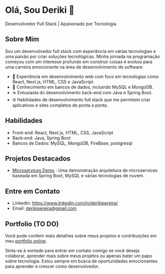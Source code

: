 # Olá, Sou Deriki 👋

Desenvolvedor Full Stack | Apaixonado por Tecnologia

## Sobre Mim

Sou um desenvolvedor full stack com experiência em várias tecnologias e uma paixão por criar soluções tecnológicas. Minha jornada na programação começou com um interesse profundo em construir coisas e evoluiu para uma carreira emocionante na área de desenvolvimento de software.

- 🌟 Experiência em desenvolvimento web com foco em tecnologias como React, Next.js, HTML, CSS e JavaScript.
- 💾 Conhecimento em bancos de dados, incluindo MySQL e MongoDB.
- ☕ Entusiasta do desenvolvimento back-end com Java e Spring Boot.
- 🌐 Habilidades de desenvolvimento full stack que me permitem criar aplicativos e sites completos de ponta a ponta.

## Habilidades

- Front-end: React, Next.js, HTML, CSS, JavaScript
- Back-end: Java, Spring Boot
- Bancos de Dados: MySQL, MongoDB, FireBase, postgresql

## Projetos Destacados

- [Microservices Demo](https://github.com/derikipereira/Microservices-Demo) : Uma demonstração arquitetura de microservices baseada em Spring Boot, MySQL e várias tecnologias de nuvem.

## Entre em Contato

- LinkedIn: https://www.linkedin.com/in/derikipereira/
- Email: derikipereira@gmail.com

## Portfolio (TO DO)

Você pode conferir mais detalhes sobre meus projetos e contribuições em meu [portfolio online](link_do_seu_portfolio).

Sinta-se à vontade para entrar em contato comigo se você deseja colaborar, aprender mais sobre meus projetos ou apenas bater um papo sobre tecnologia. Estou sempre em busca de oportunidades emocionantes para aprender e crescer como desenvolvedor.
